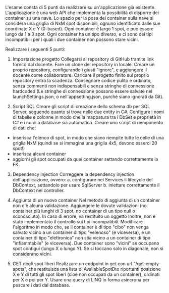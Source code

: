 L'esame consta di 5 punti da realizzare su un'applicazione già esistente.
L'applicazione è una web API che implementa la possibilità di disporre dei container su una nave.
Lo spazio per la posa dei container sulla nave si considera una griglia di NxM spot disponibili, ognuno identificato dalle sue coordinate X e Y (0-based).
Ogni container è largo 1 spot, e può essere lungo da 1 a 3 spot.
Ogni container ha un tipo diverso, e ci sono dei tipi incompatibili per i quali i due container non possono stare vicini.

Realizzare i seguenti 5 punti:

1. Impostazione progetto
Collegarsi al repository di GitHub tramite link fornito dal docente.
Fare un clone del repository in locale.
Creare un proprio repository, configurando i giusti "ignore", e aggiungere il docente come collaboratore.
Caricare il progetto finito sul proprio repository entro la scadenza.
Consegnare codice pulito e ordinato, senza commenti non indispensabili e senza stringhe di connessione hardcoded
(Le stringhe di connessione possono essere salvate nel launchSettings.json, o nell'appsetting.json, purché siano ignorati da Git).

2. Script SQL
Creare gli script di creazione dello schema db per SQL Server, seguendo quanto si trova nelle due entity in C#.
Configure i nomi di tabelle e colonne in modo che la mappatura tra i DbSet e proprietà in C# e i nomi a database sia automatica.
Creare uno script di riempimento di dati che:
- inserisca l'elenco di spot, in modo che siano riempite tutte le celle di una griglia NxM (quindi se si immagina una griglia 4x5, devono esserci 20 spot!)
- inserisca alcuni container
- aggiorni gli spot occupati da quei container settando correttamente la FK.

3. Dependency Injection
Correggere la dependency injection dell'applicazione, ovvero:
    a. configurare nei Services il lifecycle del DbContext, settandolo per usare SqlServer
    b. iniettare correttamente il DbContext nel controller.

4. Aggiunta di un nuovo container
Nel metodo di aggiunta di un container non c'è alcuna validazione. Aggiungere le dovute validazioni (no container più lunghi di 3 spot, no container di un tipo null o sconosciuto). In caso di errore, va restituito un oggetto
Inoltre, non è stato implementato il controllo sui tipi incompatibili. Modificare l'algoritmo in modo che, se il container è di tipo "cibo" non venga salvato vicino a un container di tipo "velenoso" (e viceversa), e un container di tipo "elettronica" non stia vicino a un container di tipo "infiammabile" (e viceversa).
Due container sono "vicini" se occupano spot contigui (lungo X o lungo Y). Se si toccano solo in diagonale, non si considerano vicini.

5. GET degli spot liberi
Realizzare un endpoint in get con url "/get-empty-spots", che restituisca una lista di AvailableSpotDto riportanti posizione X e Y di tutti gli spot liberi (cioè non occupati da un container), ordinati per X e poi per Y.
Usare una query di LINQ in forma asincrona per pescare i dati dal database.

